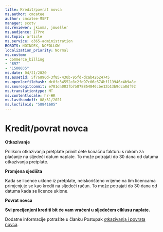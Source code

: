 ```yaml
---
title: Kredit/povrat novca
ms.author: cmcatee
author: cmcatee-MSFT
manager: scotv
ms.reviewer: jkinma, jmueller
ms.audience: ITPro
ms.topic: article
ms.service: o365-administration
ROBOTS: NOINDEX, NOFOLLOW
localization_priority: Normal
ms.custom:
- commerce_billing
- "897"
- "1500035"
ms.date: 04/21/2020
ms.assetid: 5f76890d-3f85-430b-95fd-dcab42624745
ms.openlocfilehash: dc0fc34552e8c2fd97c06c674bf119946c4b9a8e
ms.sourcegitcommit: e781da003fb7b878854846cbe12b13b9dca8df92
ms.translationtype: MT
ms.contentlocale: hr-HR
ms.lasthandoff: 08/31/2021
ms.locfileid: "58841605"
---
```

# <a name="creditrefund"></a>Kredit/povrat novca

**Otkazivanje**
  
Prilikom otkazivanja pretplate primit ćete konačnu fakturu s rokom za plaćanje na sljedeći datum naplate. To može potrajati do 30 dana od datuma otkazivanja pretplate.
  
**Promjena sjedišta**
  
Kada se licence uklone iz pretplate, neiskorišteno vrijeme na tim licencama primjenjuje se kao kredit na sljedeći račun. To može potrajati do 30 dana od datuma kada se licence uklone.

**Povrat novca**

**Svi procijenjeni krediti bit će vam vraćeni u sljedećem ciklusu naplate.**

Dodatne informacije potražite u članku Postupak [otkazivanja i povrata novca](https://docs.microsoft.com/microsoft-365/commerce/subscriptions/cancel-your-subscription). 
